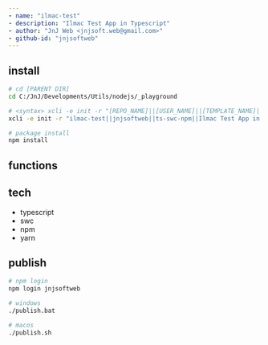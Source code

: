 ```yaml
---
- name: "ilmac-test"
- description: "Ilmac Test App in Typescript"
- author: "JnJ Web <jnjsoft.web@gmail.com>"
- github-id: "jnjsoftweb"
---
```


## install

```sh
# cd [PARENT DIR]
cd C:/JnJ/Developments/Utils/nodejs/_playground

# <syntax> xcli -e init -r "[REPO_NAME]||[USER_NAME]||[TEMPLATE_NAME]||[DESCRIPTION]"
xcli -e init -r "ilmac-test||jnjsoftweb||ts-swc-npm||Ilmac Test App in Typescript"

# package install
npm install 
```
## functions


## tech

- typescript
- swc
- npm
- yarn

## publish

```sh
# npm login
npm login jnjsoftweb

# windows
./publish.bat

# macos
./publish.sh
```
